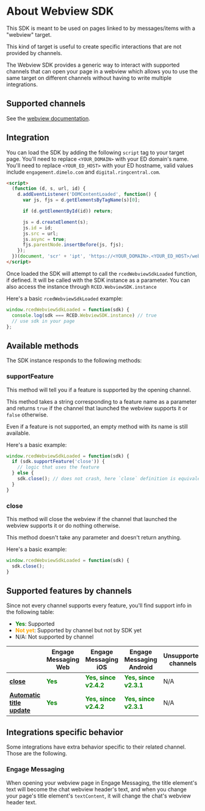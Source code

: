 # About Webview SDK

This SDK is meant to be used on pages linked to by messages/items with a "webview" target.

This kind of target is useful to create specific interactions that are not provided by channels.

The Webview SDK provides a generic way to interact with supported channels that can open your page in a webview which allows you to use the same target on different channels without having to write multiple integrations.

## Supported channels

See the [webview documentation](../webview#channels-supporting-this-feature).

## Integration

You can load the SDK by adding the following `script` tag to your target page.
You'll need to replace `<YOUR_DOMAIN>` with your ED domain's name.
You'll need to replace `<YOUR_ED_HOST>` with your ED hostname, valid values include `engagement.dimelo.com` and `digital.ringcentral.com`.

```html
<script>
  (function (d, s, url, id) {
    d.addEventListener('DOMContentLoaded', function() {
      var js, fjs = d.getElementsByTagName(s)[0];

      if (d.getElementById(id)) return;

      js = d.createElement(s);
      js.id = id;
      js.src = url;
      js.async = true;
      fjs.parentNode.insertBefore(js, fjs);
    });
  })(document, 'scr' + 'ipt', 'https://<YOUR_DOMAIN>.<YOUR_ED_HOST>/webview/sdk.js', 'ed_webview_sdk_loader');
</script>
```

Once loaded the SDK will attempt to call the `rcedWebviewSdkLoaded` function, if defined. It will be called with the SDK instance as a parameter. You can also access the instance through `RCED.WebviewSDK.instance`

Here's a basic `rcedWebviewSdkLoaded` example:
```javascript
window.rcedWebviewSdkLoaded = function(sdk) {
  console.log(sdk === RCED.WebviewSDK.instance) // true
  // use sdk in your page
};
```

## Available methods

The SDK instance responds to the following methods:
### supportFeature

This method will tell you if a feature is supported by the opening channel.

This method takes a string corresponding to a feature name as a parameter and returns `true` if the channel that launched the webview supports it or `false` otherwise.

Even if a feature is not supported, an empty method with its name is still available.

Here's a basic example:
```javascript
window.rcedWebviewSdkLoaded = function(sdk) {
  if (sdk.supportFeature('close')) {
    // logic that uses the feature
  } else {
    sdk.close(); // does not crash, here `close` definition is equivalent to `function() {}`
  }
}
```

### close

This method will close the webview if the channel that launched the webview supports it or do nothing otherwise.

This method doesn't take any parameter and doesn't return anything.

Here's a basic example:
```javascript
window.rcedWebviewSdkLoaded = function(sdk) {
  sdk.close();
}
```

## Supported features by channels

Since not every channel supports every feature, you'll find support info in the following table:

* **<span style="color:green">Yes</span>**: Supported
* **<span style="color:orange">Not yet</span>**: Supported by channel but not by SDK yet
* N/A: Not supported by channel

| | **Engage Messaging Web** | **Engage Messaging iOS** | **Engage Messaging Android** | **Unsupported channels** |
|-|-|-|-|-|
| [**close**](#close) | **<span style="color: green">Yes</span>** | **<span style="color: green">Yes, since v2.4.2</span>** | **<span style="color: green">Yes, since v2.3.1</span>** | N/A |
| [**Automatic title update**](#engage-messaging) | **<span style="color: green">Yes</span>** | **<span style="color: green">Yes, since v2.4.2</span>** | **<span style="color: green">Yes, since v2.3.1</span>** | N/A |

## Integrations specific behavior

Some integrations have extra behavior specific to their related channel. Those are the following.

### Engage Messaging

When opening your webview page in Engage Messaging, the title element's text will become the chat webview header's text, and when you change your page's title element's `textContent`, it will change the chat's webview header text.
